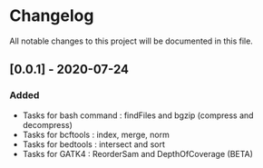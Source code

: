 # Changelog

All notable changes to this project will be documented in this file.

## [0.0.1] - 2020-07-24

### Added

- Tasks for bash command : findFiles and bgzip (compress and decompress)
- Tasks for bcftools : index, merge, norm
- Tasks for bedtools : intersect and sort
- Tasks for GATK4 : ReorderSam and DepthOfCoverage (BETA)
